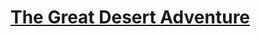 # [The Great Desert Adventure](https://education.lego.com/en-us/lessons/spikeessential-great-adventures/spikeessential-the-great-desert-adventure)
